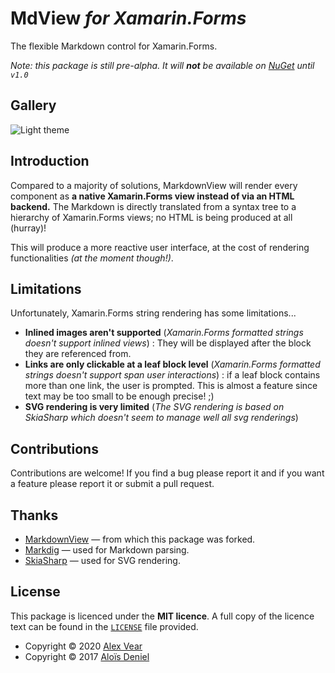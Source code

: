 # MdView *for Xamarin.Forms*

The flexible Markdown control for Xamarin.Forms.

*Note: this package is still pre-alpha. It will **not** be available on [NuGet](https://nuget.org/) until `v1.0`*

## Gallery

![Light theme](Documentation/Screenshot.png)

## Introduction

Compared to a majority of solutions, MarkdownView will render every component as **a native Xamarin.Forms view instead of via an HTML backend.** The Markdown is directly translated from a syntax tree to a hierarchy of Xamarin.Forms views; no HTML is being produced at all (hurray)!

This will produce a more reactive user interface, at the cost of rendering functionalities *(at the moment though!)*.

## Limitations

Unfortunately, Xamarin.Forms string rendering has some limitations...

- **Inlined images aren't supported** (*Xamarin.Forms formatted strings doesn't support inlined views*) : They will be displayed after the block they are referenced from.
- **Links are only clickable at a leaf block level**  (*Xamarin.Forms formatted strings doesn't support span user interactions*) : if a leaf block contains more than one link, the user is prompted. This is almost a feature since text may be too small to be enough precise! ;)
- **SVG rendering is very limited** (*The SVG rendering is based on SkiaSharp which doesn't seem to manage well all svg renderings*)

## Contributions

Contributions are welcome! If you find a bug please report it and if you want a feature please report it or submit a pull request.

## Thanks

- [MarkdownView](https://github.com/dotnet-ad/MarkdownView) — from which this package was forked.
- [Markdig](https://github.com/lunet-io/markdig) —  used for Markdown parsing.
- [SkiaSharp](https://github.com/mono/SkiaSharp) — used for SVG rendering.

## License

This package is licenced under the **MIT licence**. A full copy of the licence text can be found in the [`LICENSE`](https://github.com/axvr/MdView/blob/master/LICENSE) file provided.

- Copyright © 2020 [Alex Vear](https://axvr.io)
- Copyright © 2017 [Aloïs Deniel](http://aloisdeniel.github.io)
